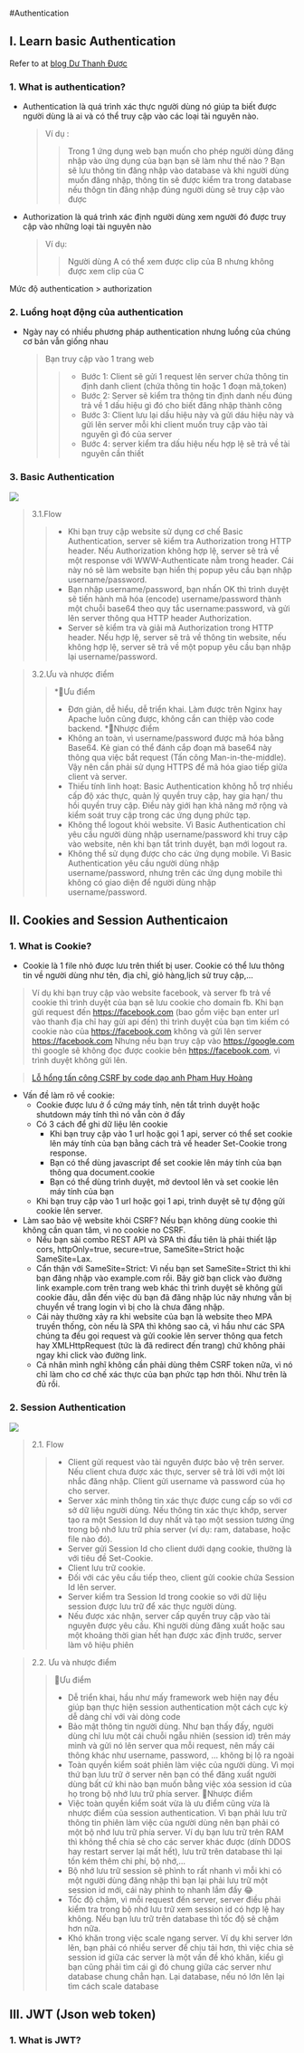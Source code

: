 #Authentication 
## I. Learn basic Authentication
Refer to at [blog Dư Thanh Được](https://duthanhduoc.com/blog)

### 1. What is authentication?

- Authentication là quá trình xác thực người dùng nó giúp ta biết được người dùng là ai và có thể truy cập vào các loại tài nguyên nào.

  > Ví dụ :
  >
  > > Trong 1 ứng dụng web bạn muốn cho phép người dùng đăng nhập vào ứng dụng của bạn bạn sẽ làm như thế nào ?
  > > Bạn sẽ lưu thông tin đăng nhập vào database và khi người dùng muốn đăng nhập, thông tin sẽ được kiểm tra trong database nếu thôgn tin đăng nhập đúng người dùng sẽ truy cập vào được

- Authorization là quá trình xác định người dùng xem người đó được truy cập vào những loại tài nguyên nào
  > Ví dụ:
  >
  > > Người dùng A có thể xem được clip của B nhưng không được xem clip của C

Mức độ authentication > authorization

### 2. Luồng hoạt động của authentication

- Ngày nay có nhiều phương pháp authentication nhưng luồng của chúng cơ bản vẫn giống nhau
  > Bạn truy cập vào 1 trang web
  >
  > > - Bước 1: Client sẽ gửi 1 request lên server chứa thông tin định danh client (chứa thông tin hoặc 1 đoạn mã,token)
  > > - Bước 2: Server sẽ kiểm tra thông tin định danh nếu đúng trả về 1 dấu hiệu gì đó cho biết đăng nhập thành công
  > > - Bước 3: Client lưu lại dấu hiệu này và gửi dáu hiệu này và gửi lên server mỗi khi client muốn truy cập vào tài nguyên gì đó của server
  > > - Bước 4: server kiểm tra dấu hiệu nếu hợp lệ sẽ trả về tài nguyên cần thiết

### 3. Basic Authentication

<img src="./img/FlowBasicAuthentication.jpg" wight="400"/>

> 3.1.Flow
>>* Khi bạn truy cập website sử dụng cơ chế Basic Authentication, server sẽ kiểm tra Authorization trong HTTP header. Nếu Authorization không hợp lệ, server sẽ trả về một response với WWW-Authenticate nằm trong header. Cái này nó sẽ làm website bạn hiển thị popup yêu cầu bạn nhập username/password.
>>* Bạn nhập username/password, bạn nhấn OK thì trình duyệt sẽ tiến hành mã hóa (encode) username/password thành một chuỗi base64 theo quy tắc username:password, và gửi lên server thông qua HTTP header Authorization.
>>* Server sẽ kiểm tra và giải mã Authorization trong HTTP header. Nếu hợp lệ, server sẽ trả về thông tin website, nếu không hợp lệ, server sẽ trả về một popup yêu cầu bạn nhập lại username/password.

> 3.2.Ưu và nhược điểm
>>*🥈Ưu điểm
>> *    Đơn giản, dễ hiểu, dễ triển khai. Làm được trên Nginx hay Apache luôn cũng được, không cần can thiệp vào code backend.
>*🥈Nhược điểm
>> *    Không an toàn, vì username/password được mã hóa bằng Base64. Kẻ gian có thể đánh cắp đoạn mã base64 này thông qua việc bắt request (Tấn công Man-in-the-middle). Vậy nên cần phải sử dụng HTTPS để mã hóa giao tiếp giữa client và server.
>>* Thiếu tính linh hoạt: Basic Authentication không hỗ trợ nhiều cấp độ xác thực, quản lý quyền truy cập, hay gia hạn/ thu hồi quyền truy cập. Điều này giới hạn khả năng mở rộng và kiểm soát truy cập trong các ứng dụng phức tạp.
>>*  Không thể logout khỏi website. Vì Basic Authentication chỉ yêu cầu người dùng nhập username/password khi truy cập vào website, nên khi bạn tắt trình duyệt, bạn mới logout ra.
>>*  Không thể sử dụng được cho các ứng dụng mobile. Vì Basic Authentication yêu cầu người dùng nhập username/password, nhưng trên các ứng dụng mobile thì không có giao diện để người dùng nhập username/password.
## II. Cookies and Session Authenticaion 
### 1. What is Cookie?
* Cookie là 1 file nhỏ được lưu trên thiết bị user. Cookie có thể lưu thông tin về người dùng như tên, địa chỉ, giỏ hàng,lịch sử truy cập,...
> Ví dụ khi bạn truy cập vào website facebook, và server fb trả về cookie thì trình duyệt của bạn sẽ lưu cookie cho domain fb.
Khi bạn gửi request đến https://facebook.com (bao gồm việc bạn enter url vào thanh địa chỉ hay gửi api đến) thì trình duyệt của bạn tìm kiếm có cookie nào của https://facebook.com không và gửi lên server https://facebook.com
Nhưng nếu bạn truy cập vào https://google.com thì google sẽ không đọc được cookie bên https://facebook.com, vì trình duyệt không gửi lên.

> [Lỗ hổng tấn công CSRF by code dạo anh Phạm Huy Hoàng](https://youtu.be/sVO984z809M?si=2_K4oRIKEuDNivIQ)

* Vấn đề làm rõ về cookie:
    * Cookie được lưu ở ổ cứng máy tính, nên tắt trình duyệt hoặc shutdown máy tính thì nó vẫn còn ở đấy
    * Có 3 cách để ghi dữ liệu lên cookie
        * Khi bạn truy cập vào 1 url hoặc gọi 1 api, server có thể set cookie lên máy tính của bạn bằng cách trả về header Set-Cookie trong response.
        * Bạn có thể dùng javascript để set cookie lên máy tính của bạn thông qua document.cookie
        * Bạn có thể dùng trình duyệt, mở devtool lên và set cookie lên máy tính của bạn
    * Khi bạn truy cập vào 1 url hoặc gọi 1 api, trình duyệt sẽ tự động gửi cookie lên server.
* Làm sao bảo vệ website khỏi CSRF?
Nếu bạn không dùng cookie thì không cần quan tâm, vì no cookie no CSRF.
    * Nếu bạn sài combo REST API và SPA thì đầu tiên là phải thiết lập cors, httpOnly=true, secure=true, SameSite=Strict hoặc SameSite=Lax.
    * Cẩn thận với SameSite=Strict:
    Vì nếu bạn set SameSite=Strict thì khi bạn đăng nhập vào example.com rồi. Bây giờ bạn click vào đường link example.com trên trang web khác thì trình duyệt sẽ không gửi cookie đâu, dẫn đến việc dù bạn đã đăng nhập lúc nãy nhưng vẫn bị chuyển về trang login vì bị cho là chưa đăng nhập.
    * Cái này thường xảy ra khi website của bạn là website theo MPA truyền thống, còn nếu là SPA thì không sao cả, vì hầu như các SPA chúng ta đều gọi request và gửi cookie lên server thông qua fetch hay XMLHttpRequest (tức là đã redirect đến trang) chứ không phải ngay khi click vào đường link.
    * Cá nhân mình nghĩ không cần phải dùng thêm CSRF token nữa, vì nó chỉ làm cho cơ chế xác thực của bạn phức tạp hơn thôi. Như trên là đủ rồi.
### 2. Session Authentication
<img src="./img/FlowSessionAuthentication.jpg"/>

> 2.1. Flow 
>>*  Client gửi request vào tài nguyên được bảo vệ trên server. Nếu client chưa được xác thực, server sẽ trả lời với một lời nhắc đăng nhập. Client gửi username và password của họ cho server.
>>*  Server xác minh thông tin xác thực được cung cấp so với cơ sở dữ liệu người dùng. Nếu thông tin xác thực khớp, server tạo ra một Session Id duy nhất và tạo một session tương ứng trong bộ nhớ lưu trữ phía server (ví dụ: ram, database, hoặc file nào đó).
>>*  Server gửi Session Id cho client dưới dạng cookie, thường là với tiêu đề Set-Cookie.
>>*  Client lưu trữ cookie.
>>*  Đối với các yêu cầu tiếp theo, client gửi cookie chứa Session Id lên server.
>>*  Server kiểm tra Session Id trong cookie so với dữ liệu session được lưu trữ để xác thực người dùng.
>>*  Nếu được xác nhận, server cấp quyền truy cập vào tài nguyên được yêu cầu. Khi người dùng đăng xuất hoặc sau một khoảng thời gian hết hạn được xác định trước, server làm vô hiệu phiên

> 2.2. Ưu và nhược điểm 
>>🥉Ưu điểm
>>* Dễ triển khai, hầu như mấy framework web hiện nay đều giúp bạn thực hiện session authentication một cách cực kỳ dễ dàng chỉ với vài dòng code
>>* Bảo mật thông tin người dùng. Như bạn thấy đấy, người dùng chỉ lưu một cái chuỗi ngẫu nhiên (session id) trên máy mình và gửi nó lên server qua mỗi request, nên mấy cái thông khác như username, password, ... không bị lộ ra ngoài
>>* Toàn quyền kiểm soát phiên làm việc của người dùng. Vì mọi thứ bạn lưu trữ ở server nên bạn có thể đăng xuất người dùng bất cứ khi nào bạn muốn bằng việc xóa session id của họ trong bộ nhớ lưu trữ phía server.
>🥉Nhược điểm
>>* Việc toàn quyền kiểm soát vừa là ưu điểm cũng vừa là nhược điểm của session authentication. Vì bạn phải lưu trữ thông tin phiên làm việc của người dùng nên bạn phải có một bộ nhớ lưu trữ phía server. Ví dụ bạn lưu trữ trên RAM thì không thể chia sẻ cho các server khác được (dính DDOS hay restart server lại mất hết), lưu trữ trên database thì lại tốn kém thêm chi phí, bộ nhớ,...
>>* Bộ nhớ lưu trữ session sẽ phình to rất nhanh vì mỗi khi có một người dùng đăng nhập thì bạn lại phải lưu trữ một session id mới, cái này phình to nhanh lắm đấy 😂
>>* Tốc độ chậm, vì mỗi request đến server, server điều phải kiểm tra trong bộ nhớ lưu trữ xem session id có hợp lệ hay không. Nếu bạn lưu trữ trên database thì tốc độ sẽ chậm hơn nữa.
>>* Khó khăn trong việc scale ngang server. Ví dụ khi server lớn lên, bạn phải có nhiều server để chịu tải hơn, thì việc chia sẻ session id giữa các server là một vấn đề khó khăn, kiểu gì bạn cũng phải tìm cái gì đó chung giữa các server như database chung chẳn hạn. Lại database, nếu nó lớn lên lại tìm cách scale database
## III. JWT (Json web token)
### 1. What is JWT?



